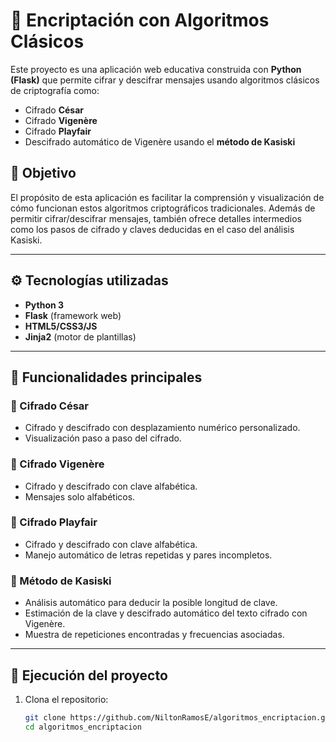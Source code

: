 # 🔐 Encriptación con Algoritmos Clásicos

Este proyecto es una aplicación web educativa construida con **Python (Flask)** que permite cifrar y descifrar mensajes usando algoritmos clásicos de criptografía como:

- Cifrado **César**
- Cifrado **Vigenère**
- Cifrado **Playfair**
- Descifrado automático de Vigenère usando el **método de Kasiski**

## 🎯 Objetivo

El propósito de esta aplicación es facilitar la comprensión y visualización de cómo funcionan estos algoritmos criptográficos tradicionales. Además de permitir cifrar/descifrar mensajes, también ofrece detalles intermedios como los pasos de cifrado y claves deducidas en el caso del análisis Kasiski.

---

## ⚙️ Tecnologías utilizadas

- **Python 3**
- **Flask** (framework web)
- **HTML5/CSS3/JS**
- **Jinja2** (motor de plantillas)

---

## 🚀 Funcionalidades principales

### 🔸 Cifrado César
- Cifrado y descifrado con desplazamiento numérico personalizado.
- Visualización paso a paso del cifrado.

### 🔸 Cifrado Vigenère
- Cifrado y descifrado con clave alfabética.
- Mensajes solo alfabéticos.

### 🔸 Cifrado Playfair
- Cifrado y descifrado con clave alfabética.
- Manejo automático de letras repetidas y pares incompletos.

### 🔸 Método de Kasiski
- Análisis automático para deducir la posible longitud de clave.
- Estimación de la clave y descifrado automático del texto cifrado con Vigenère.
- Muestra de repeticiones encontradas y frecuencias asociadas.

---

## 🧪 Ejecución del proyecto

1. Clona el repositorio:
   ```bash
   git clone https://github.com/NiltonRamosE/algoritmos_encriptacion.git
   cd algoritmos_encriptacion
